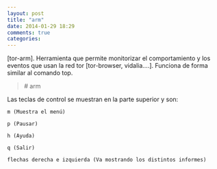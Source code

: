 ```yaml
---
layout: post
title: "arm"
date: 2014-01-29 18:29
comments: true
categories: 
---
```

[tor-arm]. Herramienta que permite monitorizar el comportamiento y los eventos que usan la red tor [tor-browser, vidalia....]. Funciona de forma similar al comando top.

>\# arm

Las teclas de control se muestran en la parte superior y son:

	m (Muestra el menú)

	p (Pausar)

	h (Ayuda)

	q (Salir)

	flechas derecha e izquierda (Va mostrando los distintos informes)


